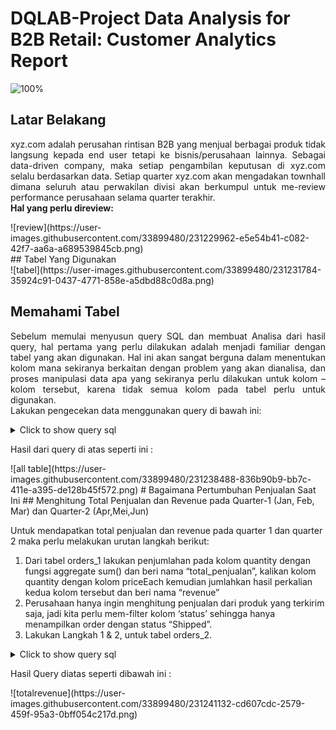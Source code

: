 # DQLAB-Project Data Analysis for B2B Retail: Customer Analytics Report
![100%](https://user-images.githubusercontent.com/33899480/231225818-f7042c19-b57d-4284-8481-1a38424fedf9.png)

## Latar Belakang
<p align="justify">
xyz.com adalah perusahan rintisan B2B yang menjual berbagai produk tidak langsung kepada end user tetapi ke bisnis/perusahaan lainnya. Sebagai data-driven company, maka setiap pengambilan keputusan di xyz.com selalu berdasarkan data. Setiap quarter xyz.com akan mengadakan townhall dimana seluruh atau perwakilan divisi akan berkumpul untuk me-review performance perusahaan selama quarter terakhir.
<br><b> Hal yang perlu direview:</b>
</p>
![review](https://user-images.githubusercontent.com/33899480/231229962-e5e54b41-c082-42f7-aa6a-a689539845cb.png)

<br>
## Tabel Yang Digunakan<br>
![tabel](https://user-images.githubusercontent.com/33899480/231231784-35924c91-0437-4771-858e-a5dbd88c0d8a.png)

<br>

## Memahami Tabel
<p align="justify">
Sebelum memulai menyusun query SQL dan membuat Analisa dari hasil query, hal pertama yang perlu dilakukan adalah menjadi familiar dengan tabel yang akan digunakan. Hal ini akan sangat berguna dalam menentukan kolom mana sekiranya berkaitan dengan problem yang akan dianalisa, dan proses manipulasi data apa yang sekiranya perlu dilakukan untuk kolom – kolom tersebut, karena tidak semua kolom pada tabel perlu untuk digunakan. 
<br>Lakukan pengecekan data menggunakan query di bawah ini:</p>
<details>
  <summary>Click to show query sql</summary>

```
SELECT * FROM orders_1 limit 5;
SELECT * FROM orders_2 limit 5;
SELECT * FROM customer limit 5;
```
</details>
<p>
 Hasil dari query di atas seperti ini :
 </p>
  ![all table](https://user-images.githubusercontent.com/33899480/231238488-836b90b9-bb7c-411e-a395-de128b45f572.png)
# Bagaimana Pertumbuhan Penjualan Saat Ini
  ## Menghitung Total Penjualan dan Revenue pada Quarter-1 (Jan, Feb, Mar) dan Quarter-2 (Apr,Mei,Jun)
  <p>
 Untuk mendapatkan total penjualan dan revenue pada quarter 1 dan quarter 2 maka perlu melakukan urutan langkah berikut:
   </p>
 <ol>
   <li> Dari tabel orders_1 lakukan penjumlahan pada kolom quantity dengan fungsi aggregate sum() dan beri nama “total_penjualan”, kalikan kolom quantity dengan kolom priceEach kemudian jumlahkan hasil perkalian kedua kolom tersebut dan beri nama “revenue”</li>
<li>Perusahaan hanya ingin menghitung penjualan dari produk yang terkirim saja, jadi kita perlu mem-filter kolom ‘status’ sehingga hanya menampilkan order dengan status “Shipped”.</li>
   <li>Lakukan Langkah 1 & 2, untuk tabel orders_2.</li>
   </ol>
 
 <details>
  <summary>Click to show query sql</summary>

```
select sum(quantity) as total_penjualan, sum(quantity*priceEach) as revenue from orders_1 where status="Shipped" ;
select sum(quantity) as total_penjualan, sum(quantity*priceEach) as revenue from orders_2 where status="Shipped";
```
</details>
 <p>
  Hasil Query diatas seperti dibawah ini :
  </p>
  ![totalrevenue](https://user-images.githubusercontent.com/33899480/231241132-cd607cdc-2579-459f-95a3-0bff054c217d.png)

